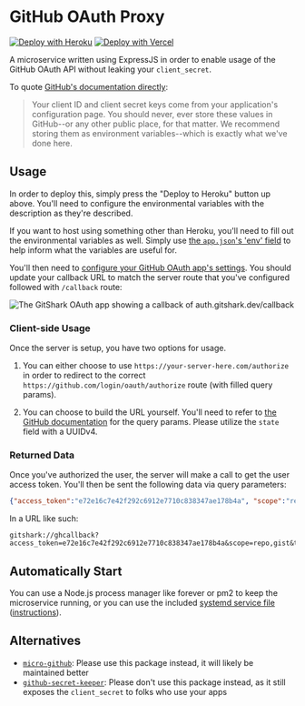 # GitHub OAuth Proxy

[![Deploy with Heroku](https://www.herokucdn.com/deploy/button.svg)](https://heroku.com/deploy)
[![Deploy with Vercel](https://vercel.com/button)](https://vercel.com/new/clone?repository-url=https://github.com/oceanbit/github-oauth-proxy)

A microservice written using ExpressJS in order to enable usage of the GitHub OAuth API without leaking your `client_secret`.

To quote [GitHub's documentation directly](https://developer.github.com/v3/guides/basics-of-authentication/):

> Your client ID and client secret keys come from your application's configuration page. You should never, ever store these values in GitHub--or any other public place, for that matter. We recommend storing them as environment variables--which is exactly what we've done here.

## Usage

In order to deploy this, simply press the "Deploy to Heroku" button up above. You'll need to configure the environmental variables with the description as they're described.

If you want to host using something other than Heroku, you'll need to fill out the environmental variables as well. Simply use [the `app.json`'s 'env' field](./app.json) to help inform what the variables are useful for.

You'll then need to [configure your GitHub OAuth app's settings](https://github.com/settings/developers). You should update your callback URL to match the server route that you've configured followed with `/callback` route:

![The GitShark OAuth app showing a callback of auth.gitshark.dev/callback](./auth_callback.png)

### Client-side Usage

Once the server is setup, you have two options for usage.

1) You can either choose to use `https://your-server-here.com/authorize` in order to redirect to the correct `https://github.com/login/oauth/authorize` route (with filled query params).

2) You can choose to build the URL yourself. You'll need to refer to [the GitHub documentation](https://developer.github.com/apps/building-oauth-apps/authorizing-oauth-apps/) for the query params. Please utilize the `state` field with a UUIDv4.

### Returned Data

Once you've authorized the user, the server will make a call to get the user access token. You'll then be sent the following data via query parameters:

```json
{"access_token":"e72e16c7e42f292c6912e7710c838347ae178b4a", "scope":"repo,gist", "token_type":"bearer"}
```

In a URL like such:

```text
gitshark://ghcallback?access_token=e72e16c7e42f292c6912e7710c838347ae178b4a&scope=repo,gist&token_type=bearer
```

## Automatically Start

You can use a Node.js process manager like forever or pm2 to keep the microservice running, or you can use the included [systemd service file](./service/github-oauth-proxy.service) ([instructions](./service/README.md)).

## Alternatives

- [`micro-github`](https://github.com/mxstbr/micro-github): Please use this package instead, it will likely be maintained better
- [`github-secret-keeper`](https://github.com/HenrikJoreteg/github-secret-keeper): Please don't use this package instead, as it still exposes the `client_secret` to folks who use your apps
